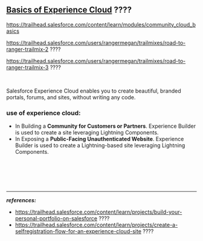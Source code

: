 
## [Basics of Experience Cloud](https://trailhead.salesforce.com/content/learn/modules/community_cloud_basics) ????

https://trailhead.salesforce.com/content/learn/modules/community_cloud_basics


https://trailhead.salesforce.com/users/rangermegan/trailmixes/road-to-ranger-trailmix-2 ????

https://trailhead.salesforce.com/users/rangermegan/trailmixes/road-to-ranger-trailmix-3 ????



<br/>


Salesforce Experience Cloud enables you to create beautiful, branded portals, forums, and sites, without writing any code. 

### use of experience cloud:
- In Building a **Community for Customers or Partners**. Experience Builder is used to create a site leveraging Lightning Components.
- In Exposing a **Public-Facing Unauthenticated Website**. Experience Builder is used to create a Lightning-based site leveraging Lightning Components.



<br/>

<br/>

<br/>

<br/>


---

***references:***
- https://trailhead.salesforce.com/content/learn/projects/build-your-personal-portfolio-on-salesforce ????
- https://trailhead.salesforce.com/content/learn/projects/create-a-selfregistration-flow-for-an-experience-cloud-site ????


